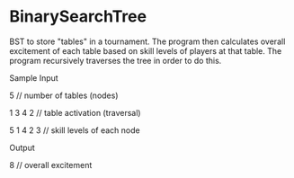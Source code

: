 # BinarySearchTree
BST to store "tables" in a tournament. The program then calculates overall excitement of each table based on skill levels of players at that table. The program recursively traverses the tree in order to do this.

Sample Input

5              // number of tables (nodes)  

1 3 4 2        // table activation (traversal)

5 1 4 2 3      // skill levels of each node

Output

8              // overall excitement
